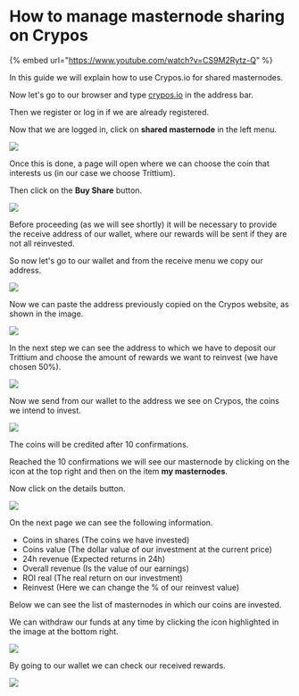 # How to manage masternode sharing on Crypos

{% embed url="https://www.youtube.com/watch?v=CS9M2Rytz-Q" %}

In this guide we will explain how to use Crypos.io for shared masternodes.

Now let's go to our browser and type [crypos.io](http://crypos.io/) in the address bar.

Then we register or log in if we are already registered.

Now that we are logged in, click on **shared masternode** in the left menu.

![](<../../.gitbook/assets/0 (1) (1)>)

Once this is done, a page will open where we can choose the coin that interests us (in our case we choose Trittium).

Then click on the **Buy Share** button.

![](<../../.gitbook/assets/1 (1)>)

Before proceeding (as we will see shortly) it will be necessary to provide the receive address of our wallet, where our rewards will be sent if they are not all reinvested.

So now let's go to our wallet and from the receive menu we copy our address.

![](<../../.gitbook/assets/2 (1) (1)>)

Now we can paste the address previously copied on the Crypos website, as shown in the image.

![](../../.gitbook/assets/3)

In the next step we can see the address to which we have to deposit our Trittium and choose the amount of rewards we want to reinvest (we have chosen 50%).

![](../../.gitbook/assets/4)

Now we send from our wallet to the address we see on Crypos, the coins we intend to invest.

![](../../.gitbook/assets/5)

The coins will be credited after 10 confirmations.

Reached the 10 confirmations we will see our masternode by clicking on the icon at the top right and then on the item **my masternodes**.

Now click on the details button.

![](<../../.gitbook/assets/6 (1) (2)>)

On the next page we can see the following information.

* Coins in shares (The coins we have invested)
* Coins value (The dollar value of our investment at the current price)
* 24h revenue (Expected returns in 24h)
* Overall revenue (Is the value of our earnings)
* ROI real (The real return on our investment)
* Reinvest (Here we can change the % of our reinvest value)

Below we can see the list of masternodes in which our coins are invested.

We can withdraw our funds at any time by clicking the icon highlighted in the image at the bottom right.

![](<../../.gitbook/assets/7 (1)>)

By going to our wallet we can check our received rewards.

![](../../.gitbook/assets/8)
